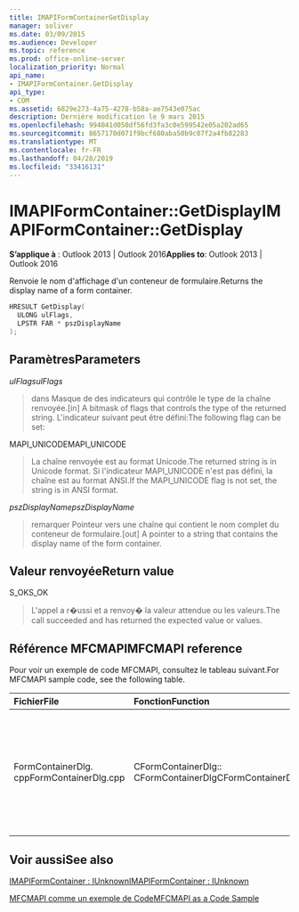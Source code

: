 ```yaml
---
title: IMAPIFormContainerGetDisplay
manager: soliver
ms.date: 03/09/2015
ms.audience: Developer
ms.topic: reference
ms.prod: office-online-server
localization_priority: Normal
api_name:
- IMAPIFormContainer.GetDisplay
api_type:
- COM
ms.assetid: 6829e273-4a75-4278-b58a-ae7543e075ac
description: Dernière modification le 9 mars 2015
ms.openlocfilehash: 994041d050df56fd3fa3c0e599542e05a202ad65
ms.sourcegitcommit: 8657170d071f9bcf680aba50b9c07f2a4fb82283
ms.translationtype: MT
ms.contentlocale: fr-FR
ms.lasthandoff: 04/28/2019
ms.locfileid: "33416131"
---
```

# <a name="imapiformcontainergetdisplay"></a><span data-ttu-id="01d85-103">IMAPIFormContainer::GetDisplay</span><span class="sxs-lookup"><span data-stu-id="01d85-103">IMAPIFormContainer::GetDisplay</span></span>

  
  
<span data-ttu-id="01d85-104">**S’applique à** : Outlook 2013 | Outlook 2016</span><span class="sxs-lookup"><span data-stu-id="01d85-104">**Applies to**: Outlook 2013 | Outlook 2016</span></span> 
  
<span data-ttu-id="01d85-105">Renvoie le nom d'affichage d'un conteneur de formulaire.</span><span class="sxs-lookup"><span data-stu-id="01d85-105">Returns the display name of a form container.</span></span>
  
```cpp
HRESULT GetDisplay(
  ULONG ulFlags,
  LPSTR FAR * pszDisplayName
);
```

## <a name="parameters"></a><span data-ttu-id="01d85-106">Paramètres</span><span class="sxs-lookup"><span data-stu-id="01d85-106">Parameters</span></span>

 <span data-ttu-id="01d85-107">_ulFlags_</span><span class="sxs-lookup"><span data-stu-id="01d85-107">_ulFlags_</span></span>
  
> <span data-ttu-id="01d85-108">dans Masque de des indicateurs qui contrôle le type de la chaîne renvoyée.</span><span class="sxs-lookup"><span data-stu-id="01d85-108">[in] A bitmask of flags that controls the type of the returned string.</span></span> <span data-ttu-id="01d85-109">L'indicateur suivant peut être défini:</span><span class="sxs-lookup"><span data-stu-id="01d85-109">The following flag can be set:</span></span>
    
<span data-ttu-id="01d85-110">MAPI_UNICODE</span><span class="sxs-lookup"><span data-stu-id="01d85-110">MAPI_UNICODE</span></span> 
  
> <span data-ttu-id="01d85-111">La chaîne renvoyée est au format Unicode.</span><span class="sxs-lookup"><span data-stu-id="01d85-111">The returned string is in Unicode format.</span></span> <span data-ttu-id="01d85-112">Si l'indicateur MAPI_UNICODE n'est pas défini, la chaîne est au format ANSI.</span><span class="sxs-lookup"><span data-stu-id="01d85-112">If the MAPI_UNICODE flag is not set, the string is in ANSI format.</span></span>
    
 <span data-ttu-id="01d85-113">_pszDisplayName_</span><span class="sxs-lookup"><span data-stu-id="01d85-113">_pszDisplayName_</span></span>
  
> <span data-ttu-id="01d85-114">remarquer Pointeur vers une chaîne qui contient le nom complet du conteneur de formulaire.</span><span class="sxs-lookup"><span data-stu-id="01d85-114">[out] A pointer to a string that contains the display name of the form container.</span></span>
    
## <a name="return-value"></a><span data-ttu-id="01d85-115">Valeur renvoyée</span><span class="sxs-lookup"><span data-stu-id="01d85-115">Return value</span></span>

<span data-ttu-id="01d85-116">S_OK</span><span class="sxs-lookup"><span data-stu-id="01d85-116">S_OK</span></span> 
  
> <span data-ttu-id="01d85-117">L'appel a r�ussi et a renvoy� la valeur attendue ou les valeurs.</span><span class="sxs-lookup"><span data-stu-id="01d85-117">The call succeeded and has returned the expected value or values.</span></span>
    
## <a name="mfcmapi-reference"></a><span data-ttu-id="01d85-118">Référence MFCMAPI</span><span class="sxs-lookup"><span data-stu-id="01d85-118">MFCMAPI reference</span></span>

<span data-ttu-id="01d85-119">Pour voir un exemple de code MFCMAPI, consultez le tableau suivant.</span><span class="sxs-lookup"><span data-stu-id="01d85-119">For MFCMAPI sample code, see the following table.</span></span>
  
|<span data-ttu-id="01d85-120">**Fichier**</span><span class="sxs-lookup"><span data-stu-id="01d85-120">**File**</span></span>|<span data-ttu-id="01d85-121">**Fonction**</span><span class="sxs-lookup"><span data-stu-id="01d85-121">**Function**</span></span>|<span data-ttu-id="01d85-122">**Commentaire**</span><span class="sxs-lookup"><span data-stu-id="01d85-122">**Comment**</span></span>|
|:-----|:-----|:-----|
|<span data-ttu-id="01d85-123">FormContainerDlg. cpp</span><span class="sxs-lookup"><span data-stu-id="01d85-123">FormContainerDlg.cpp</span></span>  <br/> |<span data-ttu-id="01d85-124">CFormContainerDlg:: CFormContainerDlg</span><span class="sxs-lookup"><span data-stu-id="01d85-124">CFormContainerDlg::CFormContainerDlg</span></span>  <br/> |<span data-ttu-id="01d85-125">MFCMAPI utilise la méthode **IMAPIFormContainer:: GetDisplay** pour obtenir le nom du conteneur de formulaire lorsqu'il restitue CFormContainerDlg.</span><span class="sxs-lookup"><span data-stu-id="01d85-125">MFCMAPI uses the **IMAPIFormContainer::GetDisplay** method to get the name of the form container when it renders CFormContainerDlg.</span></span>  <br/> |
   
## <a name="see-also"></a><span data-ttu-id="01d85-126">Voir aussi</span><span class="sxs-lookup"><span data-stu-id="01d85-126">See also</span></span>



[<span data-ttu-id="01d85-127">IMAPIFormContainer : IUnknown</span><span class="sxs-lookup"><span data-stu-id="01d85-127">IMAPIFormContainer : IUnknown</span></span>](imapiformcontaineriunknown.md)


[<span data-ttu-id="01d85-128">MFCMAPI comme un exemple de Code</span><span class="sxs-lookup"><span data-stu-id="01d85-128">MFCMAPI as a Code Sample</span></span>](mfcmapi-as-a-code-sample.md)

